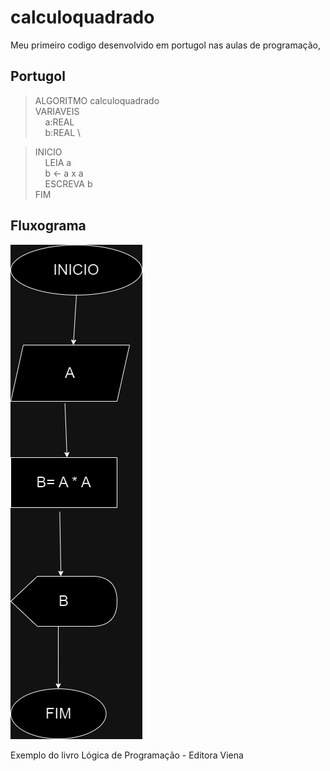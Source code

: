 # calculoquadrado 

Meu primeiro codigo desenvolvido em portugol nas aulas de programação, 

## Portugol
>ALGORITMO calculoquadrado \
>VARIAVEIS \
> &nbsp;&nbsp;&nbsp;&nbsp;a:REAL \
> &nbsp;&nbsp;&nbsp;&nbsp;b:REAL \

> INICIO \
> &nbsp;&nbsp;&nbsp;&nbsp;LEIA a \
> &nbsp;&nbsp;&nbsp;&nbsp;b ← a x a \
> &nbsp;&nbsp;&nbsp;&nbsp;ESCREVA  b \
> FIM

## Fluxograma
![alt text](https://github.com/databiteps/calculoquadrado/blob/main/NUMEROINTEIROQUADRADO.drawio.png?raw=true"Title")

Exemplo do livro Lógica de Programação - Editora Viena
